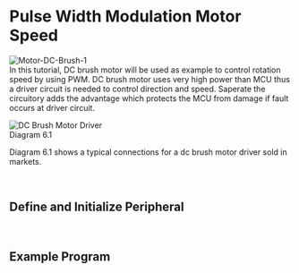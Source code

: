 # Pulse Width Modulation Motor Speed

![Motor-DC-Brush-1](https://github.com/user-attachments/assets/8efb1921-d0e7-4e3f-af0b-922a036f3b66)
<br/>
In this tutorial, DC brush motor will be used as example to control rotation speed by using PWM. 
DC brush motor uses very high power than MCU thus a driver circuit is needed to control direction and speed. 
Saperate the circuitory adds the advantage which protects the MCU from damage if fault occurs at driver circuit.
<br/>

![DC Brush Motor Driver](https://github.com/user-attachments/assets/76036b17-c88a-4c2b-88d5-91d7dc167d80)
<br/>
Diagram 6.1
<br/>

Diagram 6.1 shows a typical connections for a dc brush motor driver sold in markets.

<br/>

## Define and Initialize Peripheral
<br/>

## Example Program
<br/>
